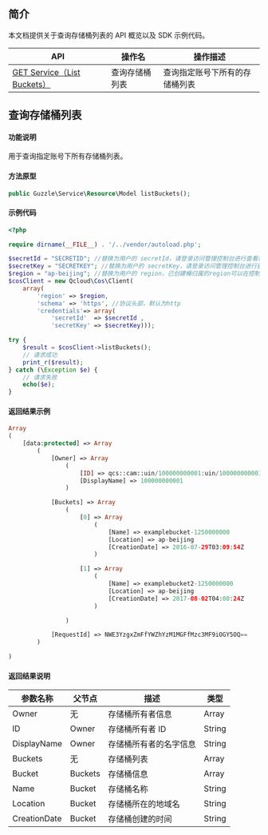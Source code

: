 ## 简介

本文档提供关于查询存储桶列表的 API 概览以及 SDK 示例代码。

| API                                                          | 操作名             | 操作描述                           |
| ------------------------------------------------------------ | ------------------ | ---------------------------------- |
| [GET Service（List Buckets）](https://intl.cloud.tencent.com/document/product/436/8291) | 查询存储桶列表     | 查询指定账号下所有的存储桶列表     |

## 查询存储桶列表

#### 功能说明

用于查询指定账号下所有存储桶列表。

#### 方法原型

```php
public Guzzle\Service\Resource\Model listBuckets();
```

#### 示例代码

[//]: # (.cssg-snippet-get-service)

```php
<?php

require dirname(__FILE__) . '/../vendor/autoload.php';

$secretId = "SECRETID"; //替换为用户的 secretId，请登录访问管理控制台进行查看和管理，https://console.cloud.tencent.com/cam/capi
$secretKey = "SECRETKEY"; //替换为用户的 secretKey，请登录访问管理控制台进行查看和管理，https://console.cloud.tencent.com/cam/capi
$region = "ap-beijing"; //替换为用户的 region，已创建桶归属的region可以在控制台查看，https://console.cloud.tencent.com/cos5/bucket
$cosClient = new Qcloud\Cos\Client(
    array(
        'region' => $region,
        'schema' => 'https', //协议头部，默认为http
        'credentials'=> array(
            'secretId'  => $secretId ,
            'secretKey' => $secretKey)));

try {
    $result = $cosClient->listBuckets();
    // 请求成功
    print_r($result);
} catch (\Exception $e) {
    // 请求失败
    echo($e);
}
```

#### 返回结果示例

```php
Array
(
    [data:protected] => Array
        (
            [Owner] => Array
                (
                    [ID] => qcs::cam::uin/100000000001:uin/100000000001
                    [DisplayName] => 100000000001
                )

            [Buckets] => Array
                (
                    [0] => Array
                        (
                            [Name] => examplebucket-1250000000
                            [Location] => ap-beijing
                            [CreationDate] => 2016-07-29T03:09:54Z
                        )

                    [1] => Array
                        (
                            [Name] => examplebucket2-1250000000
                            [Location] => ap-beijing
                            [CreationDate] => 2017-08-02T04:00:24Z
                        )

                )

            [RequestId] => NWE3YzgxZmFfYWZhYzM1MGFfMzc3MF9iOGY5OQ==
        )

)
```

#### 返回结果说明

| 参数名称     | 父节点  | 描述                   | 类型   |
| ------------ | ------- | ---------------------- | ------ |
| Owner        | 无      | 存储桶所有者信息       | Array  |
| ID           | Owner   | 存储桶所有者   ID      | String |
| DisplayName  | Owner   | 存储桶所有者的名字信息 | String |
| Buckets      | 无      | 存储桶列表             | Array  |
| Bucket       | Buckets | 存储桶信息             | Array  |
| Name         | Bucket  | 存储桶名称             | String |
| Location     | Bucket  | 存储桶所在的地域名     | String |
| CreationDate | Bucket  | 存储桶创建的时间       | String |